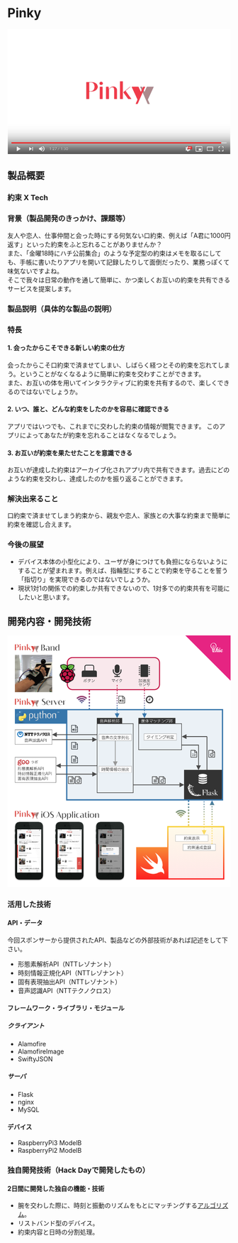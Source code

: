 # Pinky

[![Pinky](image.png)](https://youtu.be/2zG1shL9Hxc)

## 製品概要
### 約束 X Tech

### 背景（製品開発のきっかけ、課題等）
友人や恋人、仕事仲間と会った時にする何気ない口約束、例えば「A君に1000円返す」といった約束をふと忘れることがありませんか？  
また、「金曜18時にハチ公前集合」のような予定型の約束はメモを取るにしても、手帳に書いたりアプリを開いて記録したりして面倒だったり、業務っぽくて味気ないですよね。  
そこで我々は日常の動作を通して簡単に、かつ楽しくお互いの約束を共有できるサービスを提案します。

### 製品説明（具体的な製品の説明）

### 特長

#### 1. 会ったからこそできる新しい約束の仕方
会ったからこそ口約束で済ませてしまい、しばらく経つとその約束を忘れてしまう。ということがなくなるように簡単に約束を交わすことができます。  
また、お互いの体を用いてインタラクティブに約束を共有するので、楽しくできるのではないでしょうか。

#### 2. いつ、誰と、どんな約束をしたのかを容易に確認できる
アプリではいつでも、これまでに交わした約束の情報が閲覧できます。 
このアプリによってあなたが約束を忘れることはなくなるでしょう。

#### 3. お互いが約束を果たせたことを意識できる
お互いが達成した約束はアーカイブ化されアプリ内で共有できます。過去にどのような約束を交わし、達成したのかを振り返ることができます。  

### 解決出来ること
口約束で済ませてしまう約束から、親友や恋人、家族との大事な約束まで簡単に約束を確認し合えます。
### 今後の展望
- デバイス本体の小型化により、ユーザが身につけても負担にならないようにすることが望まれます。例えば、指輪型にすることで約束を守ることを誓う「指切り」を実現できるのではないでしょうか。
- 現状1対1の関係での約束しか共有できないので、1対多での約束共有を可能にしたいと思います。


## 開発内容・開発技術
![システムモデル図](https://github.com/jphacks/TK_1814/blob/master/system_model.png "システムモデル図")
### 活用した技術
#### API・データ
今回スポンサーから提供されたAPI、製品などの外部技術があれば記述をして下さい。

* 形態素解析API（NTTレゾナント）
* 時刻情報正規化API（NTTレゾナント）
* 固有表現抽出API（NTTレゾナント）
* 音声認識API（NTTテクノクロス）

#### フレームワーク・ライブラリ・モジュール
##### クライアント
* Alamofire
* AlamofireImage
* SwiftyJSON

##### サーバ
* Flask
* nginx
* MySQL

#### デバイス
* RaspberryPi3 ModelB
* RaspberryPi2 ModelB

### 独自開発技術（Hack Dayで開発したもの）
#### 2日間に開発した独自の機能・技術
* 腕を交わした際に、時刻と振動のリズムをもとにマッチングする[アルゴリズム](https://github.com/jphacks/TK_1814/blob/master/server/demon/matching.py)。
* リストバンド型のデバイス。
* 約束内容と日時の分割処理。
